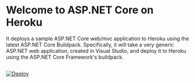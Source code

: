 # Welcome to ASP.NET Core on Heroku

It deploys a sample ASP.NET Core web/mvc application to Heroku using the latest ASP.NET Core Buildpack. Specifically, it will take a very generic ASP.NET web application, created in Visual Studio, and deploy it to Heroku using the ASP.NET Core Framework's buildpack. 
<br><p>
##
<a href="https://github.com/heroku-softtrends/dotnetmvc.sample">
  <img src="https://www.herokucdn.com/deploy/button.svg" alt="Deploy">
</a>
